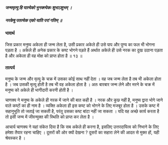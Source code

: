 ##### जन्ममृत्यु हि यात्येको भुनक्त्येकः शुभाऽशुभम् ।
##### नरकेषु पतत्येक एको याति परां गतिम् ॥

#### भावार्थ

जिस प्रकार मनुष्य अकेला ही जन्म लेता है, उसी प्रकार अकेले ही उसे पाप और पुण्य का फल भी भोगना पड़ता है । अकेले ही अनेक प्रकार के कष्ट भोगने पड़ते हैं अर्थात अकेले ही उसे नरक का दुख उठाना पड़ता है और अकेला ही वह मोक्ष को प्राप्त होता है ॥ १३ ॥

#### तात्पर्य

मनुष्य के जन्म और मृत्यु के चक्र में उसका कोई साथ नहीं देता । वह जब जन्म लेता है तब भी अकेला होता है । जब उसकी मृत्यु होती है तब भी वह अकेला होता है । अतः बारबार जन्म लेने और मरने के चक्र में मनुष्य को अकेले ही भागीदारी करनी होती है ।

चाणक्य ने मनुष्य के अकेले ही नरक में जाने की बात कही है । नरक और कुछ नहीं है, मनुष्य द्वारा भोगे जाने वाले कष्टों का ही नाम है । व्यक्ति अकेला ही इस कष्ट को भोगने के लिए मजबूर होता है । उसके कष्ट में सहानुभूति तो जताई जा सकती है, परंतु उसका कष्ट बांटा नहीं जा सकता । यदि वह अच्छे कार्य करता है तो इसी जन्म में जीवन्मुक्त की स्थिति को प्राप्त कर लेता है ।

आचार्य चाणक्य ने यहां संकेत दिया है कि सब अकेले ही करना है, इसलिए उत्तरदायित्व को निभाने के लिए हमेशा तैयार रहना चाहिए । दूसरों की ओर क्यों देखना ? दूसरों का सहारा लेने की आदत से मुक्त हों, यही श्रेयस्कर है ।